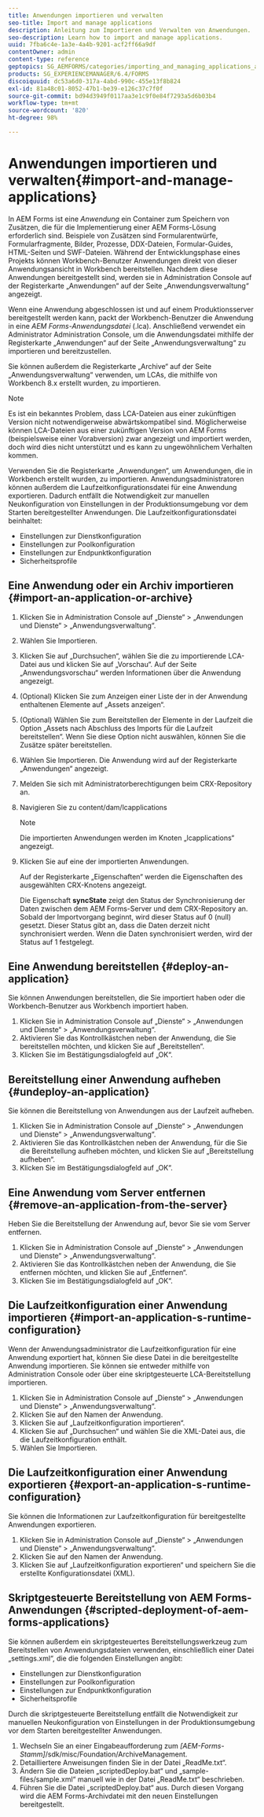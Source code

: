 ```yaml
---
title: Anwendungen importieren und verwalten
seo-title: Import and manage applications
description: Anleitung zum Importieren und Verwalten von Anwendungen.
seo-description: Learn how to import and manage applications.
uuid: 7fba6c4e-1a3e-4a4b-9201-acf2ff66a9df
contentOwner: admin
content-type: reference
geptopics: SG_AEMFORMS/categories/importing_and_managing_applications_and_archives
products: SG_EXPERIENCEMANAGER/6.4/FORMS
discoiquuid: dc53a6d0-317a-4abd-990c-455e13f8b824
exl-id: 81a48c01-8052-47b1-be39-e126c37c7f0f
source-git-commit: bd94d3949f0117aa3e1c9f0e84f7293a5d6b03b4
workflow-type: tm+mt
source-wordcount: '820'
ht-degree: 98%

---
```


# Anwendungen importieren und verwalten{#import-and-manage-applications}

In AEM Forms ist eine *Anwendung* ein Container zum Speichern von Zusätzen, die für die Implementierung einer AEM Forms-Lösung erforderlich sind. Beispiele von Zusätzen sind Formularentwürfe, Formularfragmente, Bilder, Prozesse, DDX-Dateien, Formular-Guides, HTML-Seiten und SWF-Dateien. Während der Entwicklungsphase eines Projekts können Workbench-Benutzer Anwendungen direkt von dieser Anwendungsansicht in Workbench bereitstellen. Nachdem diese Anwendungen bereitgestellt sind, werden sie in Administration Console auf der Registerkarte „Anwendungen“ auf der Seite „Anwendungsverwaltung“ angezeigt.

Wenn eine Anwendung abgeschlossen ist und auf einem Produktionsserver bereitgestellt werden kann, packt der Workbench-Benutzer die Anwendung in eine *AEM Forms-Anwendungsdatei* (.lca). Anschließend verwendet ein Administrator Administration Console, um die Anwendungsdatei mithilfe der Registerkarte „Anwendungen“ auf der Seite „Anwendungsverwaltung“ zu importieren und bereitzustellen.

Sie können außerdem die Registerkarte „Archive“ auf der Seite „Anwendungsverwaltung“ verwenden, um LCAs, die mithilfe von Workbench 8.x erstellt wurden, zu importieren.

>[!NOTE]
>
>Es ist ein bekanntes Problem, dass LCA-Dateien aus einer zukünftigen Version nicht notwendigerweise abwärtskompatibel sind. Möglicherweise können LCA-Dateien aus einer zukünftigen Version von AEM Forms (beispielsweise einer Vorabversion) zwar angezeigt und importiert werden, doch wird dies nicht unterstützt und es kann zu ungewöhnlichem Verhalten kommen.

Verwenden Sie die Registerkarte „Anwendungen“, um Anwendungen, die in Workbench erstellt wurden, zu importieren. Anwendungsadministratoren können außerdem die Laufzeitkonfigurationsdatei für eine Anwendung exportieren. Dadurch entfällt die Notwendigkeit zur manuellen Neukonfiguration von Einstellungen in der Produktionsumgebung vor dem Starten bereitgestellter Anwendungen. Die Laufzeitkonfigurationsdatei beinhaltet:

* Einstellungen zur Dienstkonfiguration
* Einstellungen zur Poolkonfiguration
* Einstellungen zur Endpunktkonfiguration
* Sicherheitsprofile

## Eine Anwendung oder ein Archiv importieren {#import-an-application-or-archive}

1. Klicken Sie in Administration Console auf „Dienste“ > „Anwendungen und Dienste“ > „Anwendungsverwaltung“.
1. Wählen Sie Importieren.
1. Klicken Sie auf „Durchsuchen“, wählen Sie die zu importierende LCA-Datei aus und klicken Sie auf „Vorschau“. Auf der Seite „Anwendungsvorschau“ werden Informationen über die Anwendung angezeigt.
1. (Optional) Klicken Sie zum Anzeigen einer Liste der in der Anwendung enthaltenen Elemente auf „Assets anzeigen“.
1. (Optional) Wählen Sie zum Bereitstellen der Elemente in der Laufzeit die Option „Assets nach Abschluss des Imports für die Laufzeit bereitstellen“. Wenn Sie diese Option nicht auswählen, können Sie die Zusätze später bereitstellen.
1. Wählen Sie Importieren. Die Anwendung wird auf der Registerkarte „Anwendungen“ angezeigt.
1. Melden Sie sich mit Administratorberechtigungen beim CRX-Repository an.
1. Navigieren Sie zu content/dam/lcapplications

   >[!NOTE]
   >
   >Die importierten Anwendungen werden im Knoten „lcapplications“ angezeigt.

1. Klicken Sie auf eine der importierten Anwendungen.

   Auf der Registerkarte „Eigenschaften“ werden die Eigenschaften des ausgewählten CRX-Knotens angezeigt.

   Die Eigenschaft **syncState** zeigt den Status der Synchronisierung der Daten zwischen dem AEM Forms-Server und dem CRX-Repository an. Sobald der Importvorgang beginnt, wird dieser Status auf 0 (null) gesetzt. Dieser Status gibt an, dass die Daten derzeit nicht synchronisiert werden. Wenn die Daten synchronisiert werden, wird der Status auf 1 festgelegt.

## Eine Anwendung bereitstellen {#deploy-an-application}

Sie können Anwendungen bereitstellen, die Sie importiert haben oder die Workbench-Benutzer aus Workbench importiert haben.

1. Klicken Sie in Administration Console auf „Dienste“ > „Anwendungen und Dienste“ > „Anwendungsverwaltung“.
1. Aktivieren Sie das Kontrollkästchen neben der Anwendung, die Sie bereitstellen möchten, und klicken Sie auf „Bereitstellen“.
1. Klicken Sie im Bestätigungsdialogfeld auf „OK“.

## Bereitstellung einer Anwendung aufheben {#undeploy-an-application}

Sie können die Bereitstellung von Anwendungen aus der Laufzeit aufheben.

1. Klicken Sie in Administration Console auf „Dienste“ > „Anwendungen und Dienste“ > „Anwendungsverwaltung“.
1. Aktivieren Sie das Kontrollkästchen neben der Anwendung, für die Sie die Bereitstellung aufheben möchten, und klicken Sie auf „Bereitstellung aufheben“.
1. Klicken Sie im Bestätigungsdialogfeld auf „OK“.

## Eine Anwendung vom Server entfernen {#remove-an-application-from-the-server}

Heben Sie die Bereitstellung der Anwendung auf, bevor Sie sie vom Server entfernen.

1. Klicken Sie in Administration Console auf „Dienste“ > „Anwendungen und Dienste“ > „Anwendungsverwaltung“.
1. Aktivieren Sie das Kontrollkästchen neben der Anwendung, die Sie entfernen möchten, und klicken Sie auf „Entfernen“.
1. Klicken Sie im Bestätigungsdialogfeld auf „OK“.

## Die Laufzeitkonfiguration einer Anwendung importieren {#import-an-application-s-runtime-configuration}

Wenn der Anwendungsadministrator die Laufzeitkonfiguration für eine Anwendung exportiert hat, können Sie diese Datei in die bereitgestellte Anwendung importieren. Sie können sie entweder mithilfe von Administration Console oder über eine skriptgesteuerte LCA-Bereitstellung importieren.

1. Klicken Sie in Administration Console auf „Dienste“ > „Anwendungen und Dienste“ > „Anwendungsverwaltung“.
1. Klicken Sie auf den Namen der Anwendung.
1. Klicken Sie auf „Laufzeitkonfiguration importieren“.
1. Klicken Sie auf „Durchsuchen“ und wählen Sie die XML-Datei aus, die die Laufzeitkonfiguration enthält.
1. Wählen Sie Importieren.

## Die Laufzeitkonfiguration einer Anwendung exportieren {#export-an-application-s-runtime-configuration}

Sie können die Informationen zur Laufzeitkonfiguration für bereitgestellte Anwendungen exportieren.

1. Klicken Sie in Administration Console auf „Dienste“ > „Anwendungen und Dienste“ > „Anwendungsverwaltung“.
1. Klicken Sie auf den Namen der Anwendung.
1. Klicken Sie auf „Laufzeitkonfiguration exportieren“ und speichern Sie die erstellte Konfigurationsdatei (XML).

## Skriptgesteuerte Bereitstellung von AEM Forms-Anwendungen {#scripted-deployment-of-aem-forms-applications}

Sie können außerdem ein skriptgesteuertes Bereitstellungswerkzeug zum Bereitstellen von Anwendungsdateien verwenden, einschließlich einer Datei „settings.xml“, die die folgenden Einstellungen angibt:

* Einstellungen zur Dienstkonfiguration
* Einstellungen zur Poolkonfiguration
* Einstellungen zur Endpunktkonfiguration
* Sicherheitsprofile

Durch die skriptgesteuerte Bereitstellung entfällt die Notwendigkeit zur manuellen Neukonfiguration von Einstellungen in der Produktionsumgebung vor dem Starten bereitgestellter Anwendungen.

1. Wechseln Sie an einer Eingabeaufforderung zum *[AEM-Forms-Stamm]*/sdk/misc/Foundation/ArchiveManagement.
1. Detailliertere Anweisungen finden Sie in der Datei „ReadMe.txt“.
1. Ändern Sie die Dateien „scriptedDeploy.bat“ und „sample-files/sample.xml“ manuell wie in der Datei „ReadMe.txt“ beschrieben.
1. Führen Sie die Datei „scriptedDeploy.bat“ aus. Durch diesen Vorgang wird die AEM Forms-Archivdatei mit den neuen Einstellungen bereitgestellt.

